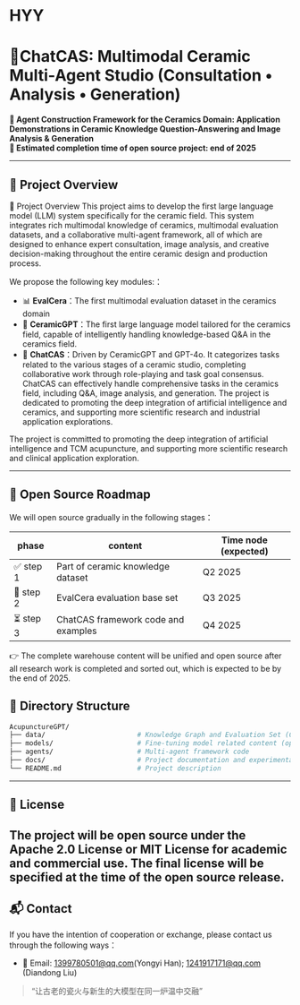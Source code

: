 # HYY
# 🏺ChatCAS: Multimodal Ceramic Multi-Agent Studio (Consultation • Analysis • Generation)

**🔬 Agent Construction Framework for the Ceramics Domain: Application Demonstrations in Ceramic Knowledge Question-Answering and Image Analysis & Generation**  
**📅 Estimated completion time of open source project: end of 2025**

---

## 📖 Project Overview

📖 Project Overview
This project aims to develop the first large language model (LLM) system specifically for the ceramic field. This system integrates rich multimodal knowledge of ceramics, multimodal evaluation datasets, and a collaborative multi-agent framework, all of which are designed to enhance expert consultation, image analysis, and creative decision-making throughout the entire ceramic design and production process.

We propose the following key modules:：
- 📊 **EvalCera**：The first multimodal evaluation dataset in the ceramics domain
- 🏺 **CeramicGPT**：The first large language model tailored for the ceramics field, capable of intelligently handling knowledge-based Q&A in the ceramics field.
- 🤖 **ChatCAS**：Driven by CeramicGPT and GPT-4o. It categorizes tasks related to the various stages of a ceramic studio, completing collaborative work through role-playing and task goal consensus. ChatCAS can effectively handle comprehensive tasks in the ceramics field, including Q&A, image analysis, and generation.
The project is dedicated to promoting the deep integration of artificial intelligence and ceramics, and supporting more scientific research and industrial application explorations.

The project is committed to promoting the deep integration of artificial intelligence and TCM acupuncture, and supporting more scientific research and clinical application exploration.

---

## 📌 Open Source Roadmap

We will open source gradually in the following stages：

| phase |  content | Time node (expected) |
|------|------|----------------|
| ✅ step 1 | Part of ceramic knowledge dataset | Q2 2025 |
| 🚧 step 2 | EvalCera evaluation base set | Q3 2025 |
| ⏳ step 3 | ChatCAS framework code and examples | Q4 2025 |

👉 The complete warehouse content will be unified and open source after all research work is completed and sorted out, which is expected to be by the end of 2025.


## 📁 Directory Structure

```bash
AcupunctureGPT/
├── data/                       # Knowledge Graph and Evaluation Set (Coming soon)
├── models/                     # Fine-tuning model related content (open source planned)
├── agents/                     # Multi-agent framework code
├── docs/                       # Project documentation and experimental details
└── README.md                   # Project description
```

---

## 📜 License

The project will be open source under the Apache 2.0 License or MIT License for academic and commercial use. The final license will be specified at the time of the open source release.
---

## 📬 Contact

If you have the intention of cooperation or exchange, please contact us through the following ways：

- 📧 Email: 1399780501@qq.com(Yongyi Han); 1241917171@qq.com (Diandong Liu)

> “让古老的瓷火与新生的大模型在同一炉温中交融”
